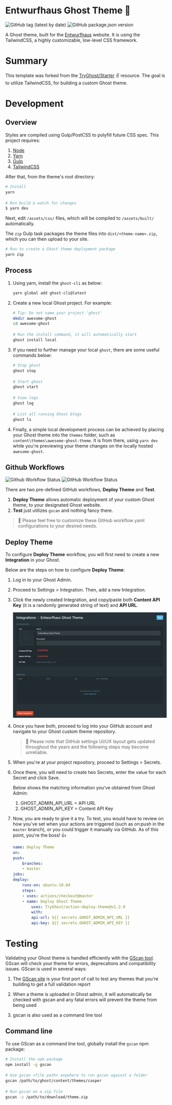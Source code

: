 # Entwurfhaus Ghost Theme 👻

![GitHub tag (latest by date)](https://img.shields.io/github/v/tag/brifiction/entwurfhaus-ghost-theme?color=green&label=release&logo=github&style=flat-square) ![GitHub package.json version](https://img.shields.io/github/package-json/v/brifiction/entwurfhaus-ghost-theme?color=green&label=package&logo=npm&style=flat-square) 

A Ghost theme, built for the [Entwurfhaus](https://entwurfhaus.com) website. It is using the TailwindCSS, a highly customizable, low-level CSS framework.

# Summary

This template was forked from the [TryGhost/Starter](https://github.com/TryGhost/Starter) ✌️ resource. The goal is to utilize TailwindCSS, for building a custom Ghost theme.

# Development

## Overview

Styles are compiled using Gulp/PostCSS to polyfill future CSS spec. This project requires:

1. [Node](https://nodejs.org/)
1. [Yarn](https://yarnpkg.com/) 
1. [Gulp](https://gulpjs.com)
1. [TailwindCSS](https://tailwindcss.com)

After that, from the theme's root directory:

```bash
# Install
yarn

# Run build & watch for changes
$ yarn dev
```

Next, edit `/assets/css/` files, which will be compiled to `/assets/built/` automatically.

The `zip` Gulp task packages the theme files into `dist/<theme-name>.zip`, which you can then upload to your site.

```bash
# Run to create a Ghost theme deployment package
yarn zip
```

## Process

1. Using yarn, install the ``ghost-cli`` as below:
    ```bash
    yarn global add ghost-cli@latest
    ```
1. Create a new local Ghost project. For example:
    ```bash
    # Tip: Do not name your project 'ghost'
    mkdir awesome-ghost
    cd awesome-ghost

    # Run the install command, it will automatically start
    ghost install local
    ```
1. If you need to further manage your local ``ghost``, there are some useful commands below:

    ```bash
    # Stop ghost
    ghost stop

    # Start ghost
    ghost start

    # View logs
    ghost log

    # List all running Ghost blogs
    ghost ls
    ```
1. Finally, a simple local development process can be achieved by placing your Ghost theme into the ``themes`` folder, such as ``content\themes\awesome-ghost-theme``. It is from there, using ``yarn dev`` while you're previewing your theme changes on the locally hosted ``awesome-ghost``.    

## Github Workflows

![Github Workflow Status](https://img.shields.io/github/workflow/status/brifiction/entwurfhaus-ghost-theme/Deploy%20Theme?label=Deploy%20Theme&logo=github&style=flat-square) ![GitHub Workflow Status](https://img.shields.io/github/workflow/status/brifiction/entwurfhaus-ghost-theme/Test?label=Github%20Workflow%20Test&logo=github&style=flat-square)

There are two pre-defined GitHub workflows, **Deploy Theme** and **Test**. 

1. **Deploy Theme** allows automatic deployment of your custom Ghost theme, to your designated Ghost website.
1. **Test** just utilizes ``gscan`` and nothing fancy there.

> 🔨 Please feel free to customize these GitHub workflow yaml configurations to your desired needs.

## Deploy Theme

To configure **Deploy Theme** workflow, you will first need to create a new **Integration** in your Ghost.

Below are the steps on how to configure **Deploy Theme**:
1. Log in to your Ghost Admin.
1. Proceed to Settings > Integration. Then, add a new Integration.
1. Click the newly created Integration, and copy/paste both **Content API Key** (it is a randomly generated string of text) and **API URL**.

    ![image info](./github-workflows.jpg)
1. Once you have both, proceed to log into your GitHub account and navigate to your Ghost custom theme repository.

    > 🤔 Please note that GitHub settings UI/UX layout gets updated throughout the years and the following steps may become unreliable.

1. When you're at your project repository, proceed to Settings > Secrets. 
1. Once there, you will need to create two Secrets, enter the value for each Secret and click Save. 
   
   Below shows the matching information you've obtained from Ghost Admin:
    1. GHOST_ADMIN_API_URL = API URL
    1. GHOST_ADMIN_API_KEY = Content API Key
1. Now, you are ready to give it a try. To test, you would have to review on how you've set when your actions are triggered (such as on:push in the ``master`` branch), or you could trigger it manually via GitHub. As of this point, you're the boss! 👍

    ```yaml
    name: Deploy Theme
    on:
    push:
        branches:
        - master
    jobs:
    deploy:
        runs-on: ubuntu-18.04
        steps:
        - uses: actions/checkout@master
        - name: Deploy Ghost Theme
            uses: TryGhost/action-deploy-theme@v1.2.0
            with:
            api-url: ${{ secrets.GHOST_ADMIN_API_URL }}
            api-key: ${{ secrets.GHOST_ADMIN_API_KEY }}
    ```

# Testing

Validating your Ghost theme is handled efficiently with the [GScan tool](https://gscan.ghost.org/). GScan will check your theme for errors, deprecations and compatibility issues. GScan is used in several ways:

1. The [GScan site](https://gscan.ghost.org/) is your first port of call to test any themes that you're building to get a full validation report

1. When a theme is uploaded in Ghost admin, it will automatically be checked with gscan and any fatal errors will prevent the theme from being used

1. gscan is also used as a command line tool

## Command line

To use GScan as a command line tool, globally install the ``gscan`` npm package:

```bash
# Install the npm package
npm install -g gscan

# Use gscan <file path> anywhere to run gscan against a folder
gscan /path/to/ghost/content/themes/casper

# Run gscan on a zip file
gscan -z /path/to/download/theme.zip
```